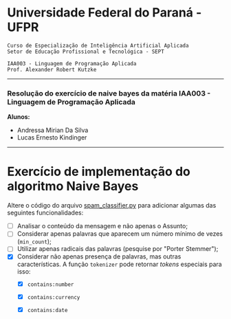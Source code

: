 # Universidade Federal do Paraná - UFPR
```
Curso de Especialização de Inteligência Artificial Aplicada
Setor de Educação Profissional e Tecnológica - SEPT

IAA003 - Linguagem de Programação Aplicada
Prof. Alexander Robert Kutzke
```

---

### Resolução do exercício de naive bayes da matéria IAA003 - Linguagem de Programação Aplicada

**Alunos:**
 - Andressa Mirian Da Silva
 - Lucas Ernesto Kindinger
 
 ---

# Exercício de implementação do algoritmo Naive Bayes

Altere o código do arquivo [spam_classifier.py](spam_classifier.py) para adicionar
algumas das seguintes funcionalidades:

- [ ] Analisar o conteúdo da mensagem e não apenas o Assunto;
- [ ] Considerar apenas palavras que aparecem um número mínimo de vezes (`min_count`);
- [ ] Utilizar apenas radicais das palavras (pesquise por "Porter Stemmer");
- [X] Considerar não apenas presença de palavras, mas outras características. A função `tokenizer` pode retornar *tokens* especiais para isso:
  - [x] `contains:number`
  - [x] `contains:currency`
  - [x] `contains:date`

